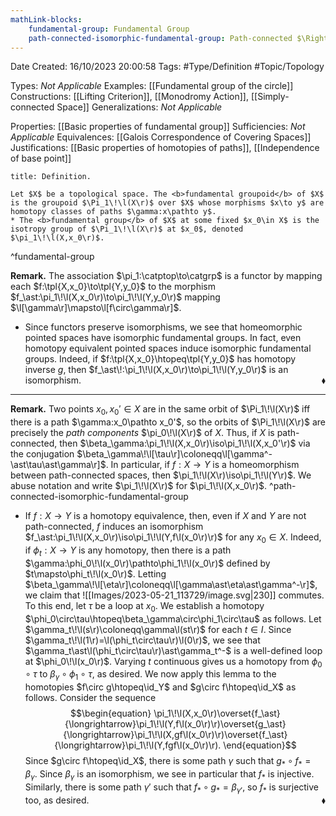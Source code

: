 ```yaml
---
mathLink-blocks:
    fundamental-group: Fundamental Group
    path-connected-isomorphic-fundamental-group: Path-connected $\Rightarrow$ $\pi_1\!\l(X,x_0\r)\iso\pi_1\!\l(X,x_0'\r)$
---
```


<div class="topSpace"></div>

Date Created: 16/10/2023 20:00:58
Tags: #Type/Definition #Topic/Topology

Types: <i>Not Applicable</i>
Examples: [[Fundamental group of the circle]]
Constructions: [[Lifting Criterion]], [[Monodromy Action]], [[Simply-connected Space]]
Generalizations: <i>Not Applicable</i>

Properties: [[Basic properties of fundamental group]]
Sufficiencies: <i>Not Applicable</i>
Equivalences: [[Galois Correspondence of Covering Spaces]]
Justifications: [[Basic properties of homotopies of paths]], [[Independence of base point]]

``` ad-Definition
title: Definition.

Let $X$ be a topological space. The <b>fundamental groupoid</b> of $X$ is the groupoid $\Pi_1\!\l(X\r)$ over $X$ whose morphisms $x\to y$ are homotopy classes of paths $\gamma:x\pathto y$.
* The <b>fundamental group</b> of $X$ at some fixed $x_0\in X$ is the isotropy group of $\Pi_1\!\l(X\r)$ at $x_0$, denoted $\pi_1\!\l(X,x_0\r)$.

```
^fundamental-group

<b>Remark.</b> The association $\pi_1:\catptop\to\catgrp$ is a functor by mapping each $f:\tpl{X,x_0}\to\tpl{Y,y_0}$ to the morphism $f_\ast:\pi_1\!\l(X,x_0\r)\to\pi_1\!\l(Y,y_0\r)$ mapping $\l[\gamma\r]\mapsto\l[f\circ\gamma\r]$.
* Since functors preserve isomorphisms, we see that homeomorphic pointed spaces have isomorphic fundamental groups. In fact, even homotopy equivalent pointed spaces induce isomorphic fundamental groups. Indeed, if $f:\tpl{X,x_0}\htopeq\tpl{Y,y_0}$ has homotopy inverse $g$, then $f_\ast\!:\pi_1\!\l(X,x_0\r)\to\pi_1\!\l(Y,y_0\r)$ is an isomorphism.<span style="float:right;">$\blacklozenge$</span>

---

<b>Remark.</b> Two points $x_0,x_0'\in X$ are in the same orbit of $\Pi_1\!\l(X\r)$ iff there is a path $\gamma:x_0\pathto x_0'$, so the orbits of $\Pi_1\!\l(X\r)$ are precisely the <i>path components</i> $\pi_0\!\l(X\r)$ of $X$. Thus, if $X$ is path-connected, then $\beta_\gamma:\pi_1\!\l(X,x_0\r)\iso\pi_1\!\l(X,x_0'\r)$ via the conjugation $\beta_\gamma\!\l[\tau\r]\coloneqq\l[\gamma^-\ast\tau\ast\gamma\r]$. In particular, if $f:X\to Y$ is a homeomorphism between path-connected spaces, then $\pi_1\!\l(X\r)\iso\pi_1\!\l(Y\r)$. We abuse notation and write $\pi_1\!\l(X\r)$ for $\pi_1\!\l(X,x_0\r)$. ^path-connected-isomorphic-fundamental-group
* If $f:X\to Y$ is a homotopy equivalence, then, even if $X$ and $Y$ are not path-connected, $f$ induces an isomorphism $f_\ast:\pi_1\!\l(X,x_0\r)\iso\pi_1\!\l(Y,f\l(x_0\r)\r)$ for any $x_0\in X$. Indeed, if $\phi_t:X\to Y$ is any homotopy, then there is a path $\gamma:\phi_0\!\l(x_0\r)\pathto\phi_1\!\l(x_0\r)$ defined by $t\mapsto\phi_t\!\l(x_0\r)$. Letting $\beta_\gamma\!\l[\eta\r]\coloneqq\l[\gamma\ast\eta\ast\gamma^-\r]$, we claim that
![[Images/2023-05-21_113729/image.svg|230]] commutes. To this end, let $\tau$ be a loop at $x_0$. We establish a homotopy $\phi_0\circ\tau\htopeq\beta_\gamma\circ\phi_1\circ\tau$ as follows. Let $\gamma_t\!\l(s\r)\coloneqq\gamma\l(st\r)$ for each $t\in I$. Since $\gamma_t\!\l(1\r)=\l(\phi_t\circ\tau\r)\l(0\r)$, we see that $\gamma_t\ast\l(\phi_t\circ\tau\r)\ast\gamma_t^-$ is a well-defined loop at $\phi_0\!\l(x_0\r)$. Varying $t$ continuous gives us a homotopy from $\phi_0\circ\tau$ to $\beta_\gamma\circ\phi_1\circ\tau$, as desired. We now apply this lemma to the homotopies $f\circ g\htopeq\id_Y$ and $g\circ f\htopeq\id_X$ as follows. Consider the sequence
$$\begin{equation}
    \pi_1\!\l(X,x_0\r)\overset{f_\ast}{\longrightarrow}\pi_1\!\l(Y,f\l(x_0\r)\r)\overset{g_\ast}{\longrightarrow}\pi_1\!\l(X,gf\l(x_0\r)\r)\overset{f_\ast}{\longrightarrow}\pi_1\!\l(Y,fgf\l(x_0\r)\r).
\end{equation}$$
Since $g\circ f\htopeq\id_X$, there is some path $\gamma$ such that $g_\ast\circ f_\ast=\beta_\gamma$. Since $\beta_\gamma$ is an isomorphism, we see in particular that $f_\ast$ is injective. Similarly, there is some path $\gamma'$ such that $f_\ast\circ g_\ast=\beta_{\gamma'}$, so $f_\ast$ is surjective too, as desired.<span style="float:right;">$\blacklozenge$</span>
